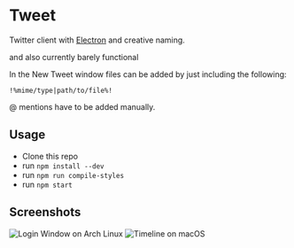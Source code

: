 # Tweet
Twitter client with [Electron](https://electron.atom.io) and creative naming.

and also currently barely functional

In the New Tweet window files can be added by just including the following:
```
!%mime/type|path/to/file%!
```
@ mentions have to be added manually.

## Usage
- Clone this repo
- run `npm install --dev`
- run `npm run compile-styles`
- run `npm start`

## Screenshots
![Login Window on Arch Linux](https://i.imgur.com/BRlmgXm.png)
![Timeline on macOS](https://i.imgur.com/QeVhdzk.png)
